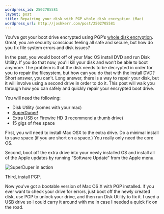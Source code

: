 ```yaml
--- 
wordpress_id: 2502705581
layout: post
title: Repairing your disk with PGP whole disk encryption (Mac)
wordpress_url: http://joshkerr.com/post/2502705581
---
```

<p>You've got your boot drive encrypted using PGP’s <a href="http://www.symantec.com/business/whole-disk-encryption">whole disk encryption</a>.  Great, you are security conscious feeling all safe and secure, but how do you fix file system errors and disk issues?<br/></p>

<p>In the past, you would boot off of your Mac OS install DVD and run Disk Utility.  If you do that now, you'll kill your disk and won’t be able to boot anymore.  The problem is that the disk needs to be decrypted in order for you to repair the filesystem, but how can you do that with the install DVD?
 Short answer, you can’t.  Long answer, there is a way to repair your disk, but it will involve using a second drive in order to do it.  This post will walk you through how you can safely and quickly repair your encrypted boot drive.</p>

<p>You will need the following:</p>

<ul>
<li>Disk Utility (comes with your mac)</li>
<li><a href="http://www.shirt-pocket.com/SuperDuper/SuperDuperDescription.html">SuperDuper!</a></li>
<li>Extra USB or Firewire HD (I recommend a thumb drive)</li>
<li>15 gigs of free space</li>
</ul>
<p>First, you will need to install Mac OSX to the extra drive.  Do a minimal install to save space (if you are short on a space.)  You really only need the core OS.<br/></p>

<p>Second, boot off the extra drive into your newly installed OS and install all of the Apple updates by running “Software Update” from the Apple menu.</p>

<p><img src="http://joshkerr.s3.amazonaws.com/images/SuperDuper%21.png" alt="SuperDuper in action"/></p>

<p>Third, install PGP.<br/></p>

<p>Now you've got a bootable version of Mac OS X with PGP installed.  If you ever want to check your drive for errors, just boot off the newly created disk, use PGP to unlock your drive, and then run Disk Utility to fix it.  I used a USB drive so I could carry it around with me in case I needed a quick fix on the road.</p>
